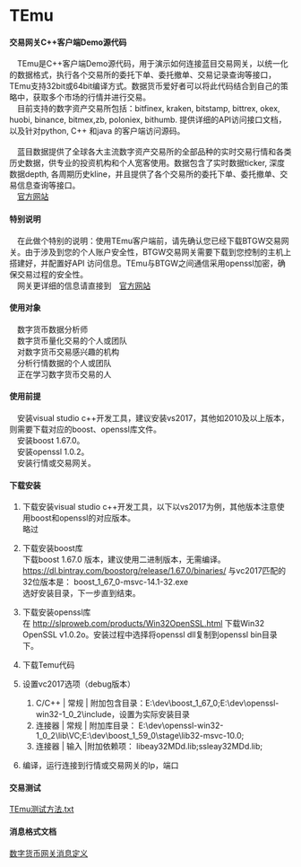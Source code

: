 # TEmu

#### 交易网关C++客户端Demo源代码
　TEmu是C++客户端Demo源代码，用于演示如何连接蓝目交易网关，以统一化的数据格式，执行各个交易所的委托下单、委托撤单、交易记录查询等接口，TEmu支持32bit或64bit编译方式。数据货币爱好者可以将此代码结合到自己的策略中，获取多个市场的行情并进行交易。<br>
　目前支持的数字资产交易所包括：bitfinex, kraken, bitstamp, bittrex, okex, huobi, binance, bitmex,zb, poloniex, bithumb. 提供详细的API访问接口文档，以及针对python, C++ 和java 的客户端访问源码。<br><br>
　蓝目数据提供了全球各大主流数字资产交易所的全部品种的实时交易行情和各类历史数据，供专业的投资机构和个人宽客使用。数据包含了实时数据ticker, 深度数据depth, 各周期历史kline，并且提供了各个交易所的委托下单、委托撤单、交易信息查询等接口。<br>
　[官方网站](https://www.blueye.info)

#### 特别说明
　在此做个特别的说明：使用TEmu客户端前，请先确认您已经下载BTGW交易网关。由于涉及到您的个人账户安全性，BTGW交易网关需要下载到您控制的主机上搭建好，并配置好API 访问信息。TEmu与BTGW之间通信采用openssl加密，确保交易过程的安全性。<br>
　网关更详细的信息请直接到　[官方网站](https://www.blueye.info)

#### 使用对象
　数字货币数据分析师<br>
　数字货币量化交易的个人或团队<br>
　对数字货币交易感兴趣的机构<br>
　分析行情数据的个人或团队<br>
　正在学习数字货币交易的人<br>
#### 使用前提
　安装visual studio c++开发工具，建议安装vs2017，其他如2010及以上版本，则需要下载对应的boost、openssl库文件。<br>
　安装boost 1.67.0。<br>
　安装openssl 1.0.2。<br>
　安装行情或交易网关。<br>

#### 下载安装
1. 下载安装visual studio c++开发工具，以下以vs2017为例，其他版本注意使用boost和openssl的对应版本。<br>
略过

2. 下载安装boost库<br>
下载boost 1.67.0 版本，建议使用二进制版本，无需编译。 https://dl.bintray.com/boostorg/release/1.67.0/binaries/
与vc2017匹配的32位版本是： boost_1_67_0-msvc-14.1-32.exe  
选好安装目录，下一步直到结束。

3. 下载安装openssl库<br>
在 http://slproweb.com/products/Win32OpenSSL.html 下载Win32 OpenSSL v1.0.2o。安装过程中选择将openssl dll复制到openssl bin目录下。

4. 下载Temu代码

5. 设置vc2017选项（debug版本）<br>
   1. C/C++ | 常规 | 附加包含目录：E:\dev\boost_1_67_0;E:\dev\openssl-win32-1_0_2\include，设置为实际安装目录
   2. 连接器  | 常规 | 附加库目录： E:\dev\openssl-win32-1_0_2\lib\VC;E:\dev\boost_1_59_0\stage\lib32-msvc-10.0;
   3. 连接器  | 输入  |附加依赖项： libeay32MDd.lib;ssleay32MDd.lib;

6. 编译，运行连接到行情或交易网关的Ip，端口<br>

####  交易测试

[TEmu测试方法.txt](/BTGW_demo/TEmu测试方法.txt)


####  消息格式文档

[数字货币网关消息定义](/BTGW_demo/数字货币网关消息定义-20180622.docx)
